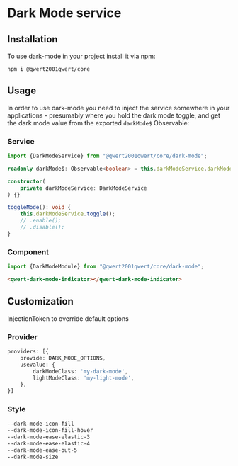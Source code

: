 # Dark Mode service

## Installation

To use dark-mode in your project install it via npm:

```
npm i @qwert2001qwert/core
```

## Usage

In order to use dark-mode you need to inject the service somewhere in your applications - presumably where you hold the dark mode toggle, and get the dark mode value from the exported `darkMode$` Observable:

### Service 

```ts
import {DarkModeService} from "@qwert2001qwert/core/dark-mode";
```

```ts
readonly darkMode$: Observable<boolean> = this.darkModeService.darkMode$;

constructor(
    private darkModeService: DarkModeService
) {}

toggleMode(): void {
    this.darkModeService.toggle();
    // .enable();
    // .disable();
}
```

### Component

```ts
import {DarkModeModule} from "@qwert2001qwert/core/dark-mode";
```

```html
<qwert-dark-mode-indicator></qwert-dark-mode-indicator>
```

## Customization

InjectionToken to override default options

### Provider

```ts
providers: [{
    provide: DARK_MODE_OPTIONS, 
	useValue: {
        darkModeClass: 'my-dark-mode', 
		lightModeClass: 'my-light-mode',
	},
}]
```

### Style

```scss
--dark-mode-icon-fill
--dark-mode-icon-fill-hover
--dark-mode-ease-elastic-3
--dark-mode-ease-elastic-4
--dark-mode-ease-out-5
--dark-mode-size
```
